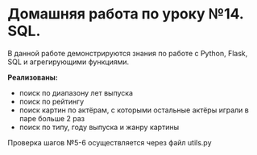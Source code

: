 # Домашняя работа по уроку №14. SQL. #
В данной работе демонстрируются знания по работе с Python, Flask, SQL и агрегирующими функциями.

**Реализованы:**
- поиск по диапазону лет выпуска
- поиск по рейтингу
- поиск картин по актёрам, с которыми остальные актёры играли в паре больше 2 раз
- поиск по типу, году выпуска и жанру картины

Проверка шагов №5-6 осуществляется через файл utils.py